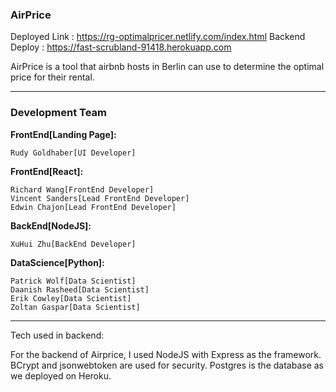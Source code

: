 ### AirPrice
Deployed Link : https://rg-optimalpricer.netlify.com/index.html
Backend Deploy : https://fast-scrubland-91418.herokuapp.com

AirPrice is a tool that airbnb hosts in Berlin can use to determine the optimal price for their rental. 

---

### Development Team

**FrontEnd[Landing Page]:**

	Rudy Goldhaber[UI Developer]
	

**FrontEnd[React]:**

	Richard Wang[FrontEnd Developer]
	Vincent Sanders[Lead FrontEnd Developer]
	Edwin Chajon[Lead FrontEnd Developer]
	

**BackEnd[NodeJS]:**

	XuHui Zhu[BackEnd Developer]
	
	
**DataScience[Python]:**

	Patrick Wolf[Data Scientist]
	Daanish Rasheed[Data Scientist]
	Erik Cowley[Data Scientist]
	Zoltan Gaspar[Data Scientist]
	
---
Tech used in backend: 

For the backend of Airprice, I used NodeJS with Express as the framework. BCrypt and jsonwebtoken are used for security. Postgres is the database as we deployed on Heroku.
